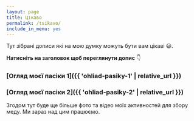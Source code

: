 ```yaml
---
layout: page
title: Цікаво
permalink: /tsikavo/
include_in_menu: yes
---
```


Тут зібрані дописи які на мою думку можуть бути вам цікаві 😃.

**Натисніть на заголовок щоб переглянути допис** 👇️

### [Огляд моєї пасіки 1]({{ 'ohliad-pasiky-1' | relative_url }})
### [Огляд моєї пасіки 2]({{ 'ohliad-pasiky-2' | relative_url }})

Згодом тут буде ще більше фото та відео моїх активностей для збору меду.
Ми зараз над цим працюємо.
